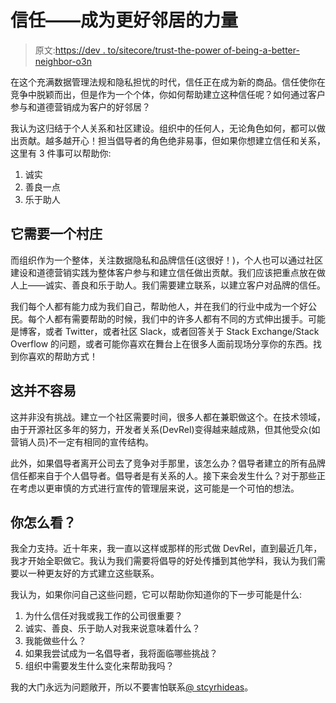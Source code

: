 # 信任——成为更好邻居的力量

> 原文:[https://dev . to/sitecore/trust-the-power of-being-a-better-neighbor-o3n](https://dev.to/sitecore/trust-the-power-of-being-a-better-neighbour-o3n)

在这个充满数据管理法规和隐私担忧的时代，信任正在成为新的商品。信任使你在竞争中脱颖而出，但是作为一个个体，你如何帮助建立这种信任呢？如何通过客户参与和道德营销成为客户的好邻居？

我认为这归结于个人关系和社区建设。组织中的任何人，无论角色如何，都可以做出贡献。越多越开心！担当倡导者的角色绝非易事，但如果你想建立信任和关系，这里有 3 件事可以帮助你:

1.  诚实
2.  善良一点
3.  乐于助人

## [](#it-takes-a-village)它需要一个村庄

而组织作为一个整体，关注数据隐私和品牌信任(这很好！)，个人也可以通过社区建设和道德营销实践为整体客户参与和建立信任做出贡献。我们应该把重点放在做人上——诚实、善良和乐于助人。我们需要建立联系，以建立客户对品牌的信任。

我们每个人都有能力成为我们自己，帮助他人，并在我们的行业中成为一个好公民。每个人都有需要帮助的时候，我们中的许多人都有不同的方式伸出援手。可能是博客，或者 Twitter，或者社区 Slack，或者回答关于 Stack Exchange/Stack Overflow 的问题，或者可能你喜欢在舞台上在很多人面前现场分享你的东西。找到你喜欢的帮助方式！

## [](#its-not-always-easy)这并不容易

这并非没有挑战。建立一个社区需要时间，很多人都在兼职做这个。在技术领域，由于开源社区多年的努力，开发者关系(DevRel)变得越来越成熟，但其他受众(如营销人员)不一定有相同的宣传结构。

此外，如果倡导者离开公司去了竞争对手那里，该怎么办？倡导者建立的所有品牌信任都来自于个人倡导者。倡导者是有关系的人。接下来会发生什么？对于那些正在考虑以更审慎的方式进行宣传的管理层来说，这可能是一个可怕的想法。

## [](#what-do-you-think)你怎么看？

我全力支持。近十年来，我一直以这样或那样的形式做 DevRel，直到最近几年，我才开始全职做它。我认为我们需要将倡导的好处传播到其他学科，我认为我们需要以一种更友好的方式建立这些联系。

我认为，如果你问自己这些问题，它可以帮助你知道你的下一步可能是什么:

1.  为什么信任对我或我工作的公司很重要？
2.  诚实、善良、乐于助人对我来说意味着什么？
3.  我能做些什么？
4.  如果我尝试成为一名倡导者，我将面临哪些挑战？
5.  组织中需要发生什么变化来帮助我吗？

我的大门永远为问题敞开，所以不要害怕联系[@ stcyrhideas](https://twitter.com/StCyrThoughts)。